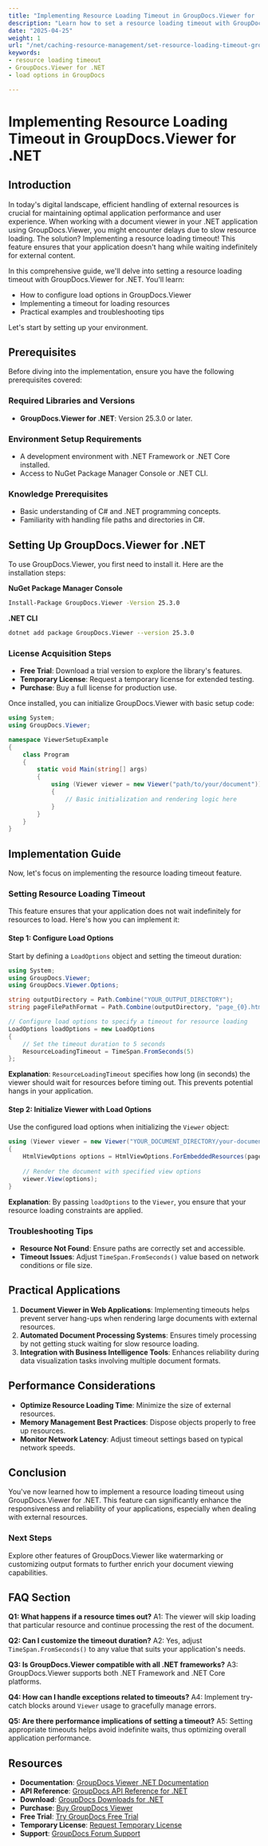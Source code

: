 ```yaml
---
title: "Implementing Resource Loading Timeout in GroupDocs.Viewer for .NET - A Complete Guide"
description: "Learn how to set a resource loading timeout with GroupDocs.Viewer for .NET, ensuring your application handles external resources efficiently. Follow this step-by-step guide."
date: "2025-04-25"
weight: 1
url: "/net/caching-resource-management/set-resource-loading-timeout-groupdocs-viewer-net/"
keywords:
- resource loading timeout
- GroupDocs.Viewer for .NET
- load options in GroupDocs

---
```



# Implementing Resource Loading Timeout in GroupDocs.Viewer for .NET

## Introduction

In today's digital landscape, efficient handling of external resources is crucial for maintaining optimal application performance and user experience. When working with a document viewer in your .NET application using GroupDocs.Viewer, you might encounter delays due to slow resource loading. The solution? Implementing a resource loading timeout! This feature ensures that your application doesn't hang while waiting indefinitely for external content.

In this comprehensive guide, we'll delve into setting a resource loading timeout with GroupDocs.Viewer for .NET. You'll learn:
- How to configure load options in GroupDocs.Viewer
- Implementing a timeout for loading resources
- Practical examples and troubleshooting tips

Let's start by setting up your environment.

## Prerequisites

Before diving into the implementation, ensure you have the following prerequisites covered:

### Required Libraries and Versions

- **GroupDocs.Viewer for .NET**: Version 25.3.0 or later.

### Environment Setup Requirements

- A development environment with .NET Framework or .NET Core installed.
- Access to NuGet Package Manager Console or .NET CLI.

### Knowledge Prerequisites

- Basic understanding of C# and .NET programming concepts.
- Familiarity with handling file paths and directories in C#.

## Setting Up GroupDocs.Viewer for .NET

To use GroupDocs.Viewer, you first need to install it. Here are the installation steps:

**NuGet Package Manager Console**
```bash
Install-Package GroupDocs.Viewer -Version 25.3.0
```

**.NET CLI**
```bash
dotnet add package GroupDocs.Viewer --version 25.3.0
```

### License Acquisition Steps

- **Free Trial**: Download a trial version to explore the library's features.
- **Temporary License**: Request a temporary license for extended testing.
- **Purchase**: Buy a full license for production use.

Once installed, you can initialize GroupDocs.Viewer with basic setup code:

```csharp
using System;
using GroupDocs.Viewer;

namespace ViewerSetupExample
{
    class Program
    {
        static void Main(string[] args)
        {
            using (Viewer viewer = new Viewer("path/to/your/document"))
            {
                // Basic initialization and rendering logic here
            }
        }
    }
}
```

## Implementation Guide

Now, let's focus on implementing the resource loading timeout feature.

### Setting Resource Loading Timeout

This feature ensures that your application does not wait indefinitely for resources to load. Here's how you can implement it:

#### Step 1: Configure Load Options

Start by defining a `LoadOptions` object and setting the timeout duration:

```csharp
using System;
using GroupDocs.Viewer;
using GroupDocs.Viewer.Options;

string outputDirectory = Path.Combine("YOUR_OUTPUT_DIRECTORY");
string pageFilePathFormat = Path.Combine(outputDirectory, "page_{0}.html");

// Configure load options to specify a timeout for resource loading
LoadOptions loadOptions = new LoadOptions
{
    // Set the timeout duration to 5 seconds
    ResourceLoadingTimeout = TimeSpan.FromSeconds(5)
};
```

**Explanation**: `ResourceLoadingTimeout` specifies how long (in seconds) the viewer should wait for resources before timing out. This prevents potential hangs in your application.

#### Step 2: Initialize Viewer with Load Options

Use the configured load options when initializing the `Viewer` object:

```csharp
using (Viewer viewer = new Viewer("YOUR_DOCUMENT_DIRECTORY/your-document-path", loadOptions))
{
    HtmlViewOptions options = HtmlViewOptions.ForEmbeddedResources(pageFilePathFormat);
    
    // Render the document with specified view options
    viewer.View(options);
}
```

**Explanation**: By passing `loadOptions` to the `Viewer`, you ensure that your resource loading constraints are applied.

### Troubleshooting Tips

- **Resource Not Found**: Ensure paths are correctly set and accessible.
- **Timeout Issues**: Adjust `TimeSpan.FromSeconds()` value based on network conditions or file size.
  
## Practical Applications

1. **Document Viewer in Web Applications**: Implementing timeouts helps prevent server hang-ups when rendering large documents with external resources.
2. **Automated Document Processing Systems**: Ensures timely processing by not getting stuck waiting for slow resource loading.
3. **Integration with Business Intelligence Tools**: Enhances reliability during data visualization tasks involving multiple document formats.

## Performance Considerations

- **Optimize Resource Loading Time**: Minimize the size of external resources.
- **Memory Management Best Practices**: Dispose objects properly to free up resources.
- **Monitor Network Latency**: Adjust timeout settings based on typical network speeds.

## Conclusion

You've now learned how to implement a resource loading timeout using GroupDocs.Viewer for .NET. This feature can significantly enhance the responsiveness and reliability of your applications, especially when dealing with external resources.

### Next Steps

Explore other features of GroupDocs.Viewer like watermarking or customizing output formats to further enrich your document viewing capabilities.

## FAQ Section

**Q1: What happens if a resource times out?**
A1: The viewer will skip loading that particular resource and continue processing the rest of the document.

**Q2: Can I customize the timeout duration?**
A2: Yes, adjust `TimeSpan.FromSeconds()` to any value that suits your application's needs.

**Q3: Is GroupDocs.Viewer compatible with all .NET frameworks?**
A3: GroupDocs.Viewer supports both .NET Framework and .NET Core platforms.

**Q4: How can I handle exceptions related to timeouts?**
A4: Implement try-catch blocks around `Viewer` usage to gracefully manage errors.

**Q5: Are there performance implications of setting a timeout?**
A5: Setting appropriate timeouts helps avoid indefinite waits, thus optimizing overall application performance.

## Resources

- **Documentation**: [GroupDocs Viewer .NET Documentation](https://docs.groupdocs.com/viewer/net/)
- **API Reference**: [GroupDocs API Reference for .NET](https://reference.groupdocs.com/viewer/net/)
- **Download**: [GroupDocs Downloads for .NET](https://releases.groupdocs.com/viewer/net/)
- **Purchase**: [Buy GroupDocs Viewer](https://purchase.groupdocs.com/buy)
- **Free Trial**: [Try GroupDocs Free Trial](https://releases.groupdocs.com/viewer/net/)
- **Temporary License**: [Request Temporary License](https://purchase.groupdocs.com/temporary-license/)
- **Support**: [GroupDocs Forum Support](https://forum.groupdocs.com/c/viewer/10)
